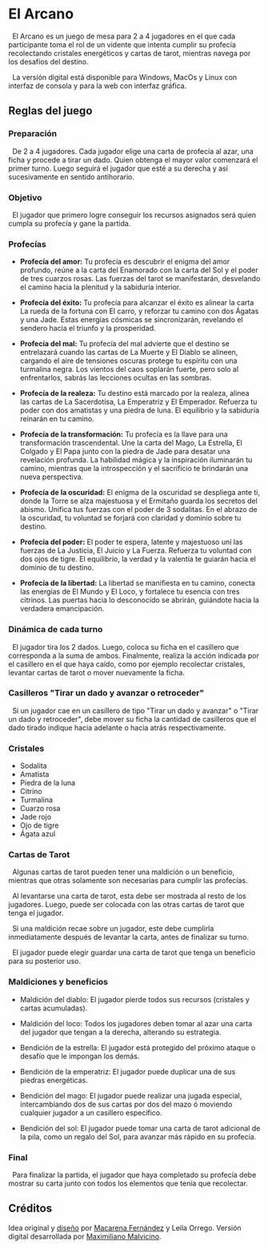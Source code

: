 # El Arcano

&nbsp;
El Arcano es un juego de mesa para 2 a 4 jugadores en el que cada participante toma el rol de un vidente que intenta cumplir su profecía recolectando cristales energéticos y cartas de tarot, mientras navega por los desafíos del destino.

&nbsp;
La versión digital está disponible para Windows, MacOs y Linux con interfaz de consola y para la web con interfaz gráfica.

## Reglas del juego

### Preparación

&nbsp;
De 2 a 4 jugadores.
Cada jugador elige una carta de profecía al azar, una ficha y procede a tirar un dado.
Quien obtenga el mayor valor comenzará el primer turno.
Luego seguirá el jugador que esté a su derecha y así sucesivamente en sentido antihorario.

### Objetivo

&nbsp;
El jugador que primero logre conseguir los recursos asignados será quien cumpla su profecía y gane la partida.

### Profecías

- **Profecía del amor:** Tu profecía es descubrir el enigma del amor profundo, reúne a la carta del Enamorado con la carta del Sol y el poder de tres cuarzos rosas. Las fuerzas del tarot se manifestarán, desvelando el camino hacia la plenitud y la sabiduría interior.

- **Profecía del éxito:** Tu profecía para alcanzar el éxito es alinear la carta La rueda de la fortuna con El carro, y reforzar tu camino con dos Ágatas y una Jade. Estas energías cósmicas se sincronizarán, revelando el sendero hacia el triunfo y la prosperidad.

- **Profecía del mal:** Tu profecía del mal advierte que el destino se entrelazará cuando las cartas de La Muerte y El Diablo se alineen, cargando el aire de tensiones oscuras protege tu espíritu con una turmalina negra. Los vientos del caos soplarán fuerte, pero solo al enfrentarlos, sabrás las lecciones ocultas en las sombras.

- **Profecía de la realeza:** Tu destino está marcado por la realeza, alinea las cartas de La Sacerdotisa, La Emperatriz y El Emperador. Refuerza tu poder con dos amatistas y una piedra de luna. El equilibrio y la sabiduría reinarán en tu camino.

- **Profecía de la transformación:** Tu profecía es la llave para una transformación trascendental. Une la carta del Mago, La Estrella, El Colgado y El Papa junto con la piedra de Jade para desatar una revelación profunda. La habilidad mágica y la inspiración iluminarán tu camino, mientras que la introspección y el sacrificio te brindarán una nueva perspectiva.

- **Profecía de la oscuridad:** El enigma de la oscuridad se despliega ante ti, donde la Torre se alza majestuosa y el Ermitaño guarda los secretos del abismo. Unifica tus fuerzas con el poder de 3 sodalitas. En el abrazo de la oscuridad, tu voluntad se forjará con claridad y dominio sobre tu destino.

- **Profecía del poder:** El poder te espera, latente y majestuoso uní las fuerzas de La Justicia, El Juicio y La Fuerza. Refuerza tu voluntad con dos ojos de tigre. El equilibrio, la verdad y la valentía te guiarán hacia el dominio de tu destino.

- **Profecía de la libertad:** La libertad se manifiesta en tu camino, conecta las energías de El Mundo y El Loco, y fortalece tu esencia con tres citrinos. Las puertas hacia lo desconocido se abrirán, guiándote hacia la verdadera emancipación.

### Dinámica de cada turno

&nbsp;
El jugador tira los 2 dados.
Luego, coloca su ficha en el casillero que corresponda a la suma de ambos.
Finalmente, realiza la acción indicada por el casillero en el que haya caído, como por ejemplo recolectar cristales, levantar cartas de tarot o mover nuevamente la ficha.

### Casilleros "Tirar un dado y avanzar o retroceder"

&nbsp;
Si un jugador cae en un casillero de tipo "Tirar un dado y avanzar" o "Tirar un dado y retroceder", debe mover su ficha la cantidad de casilleros que el dado tirado indique hacia adelante o hacia atrás respectivamente.

### Cristales

- Sodalita
- Amatista
- Piedra de la luna
- Citrino
- Turmalina
- Cuarzo rosa
- Jade rojo
- Ojo de tigre
- Ágata azul

### Cartas de Tarot

&nbsp;
Algunas cartas de tarot pueden tener una maldición o un beneficio, mientras que otras solamente son necesarias para cumplir las profecías.

&nbsp;
Al levantarse una carta de tarot, esta debe ser mostrada al resto de los jugadores.
Luego, puede ser colocada con las otras cartas de tarot que tenga el jugador.

&nbsp;
Si una maldición recae sobre un jugador, este debe cumplirla inmediatamente después de levantar la carta, antes de finalizar su turno.

&nbsp;
El jugador puede elegir guardar una carta de tarot que tenga un beneficio para su posterior uso.

### Maldiciones y beneficios

- Maldición del diablo: El jugador pierde todos sus recursos (cristales y cartas acumuladas).

- Maldición del loco: Todos los jugadores deben tomar al azar una carta del jugador que tengan a la derecha, alterando su estrategia.

- Bendición de la estrella: El jugador está protegido del próximo ataque o desafío que le impongan los demás.

- Bendición de la emperatriz: El jugador puede duplicar una de sus piedras energéticas.

- Bendición del mago: El jugador puede realizar una jugada especial, intercambiando dos de sus cartas por dos del mazo ó moviendo cualquier jugador a un casillero específico.

- Bendición del sol: El jugador puede tomar una carta de tarot adicional de la pila, como un regalo del Sol, para avanzar más rápido en su profecía.

### Final

&nbsp;
Para finalizar la partida, el jugador que haya completado su profecía debe mostrar su carta junto con todos los elementos que tenía que recolectar.

## Créditos

Idea original y [diseño](https://www.behance.net/gallery/208881563/Juego-de-mesa-El-arcano-Diseno-grafico) por [Macarena Fernández](https://github.com/maquifernandez) y Leila Orrego. Versión digital desarrollada por [Maximiliano Malvicino](https://github.com/mrmalvicino).